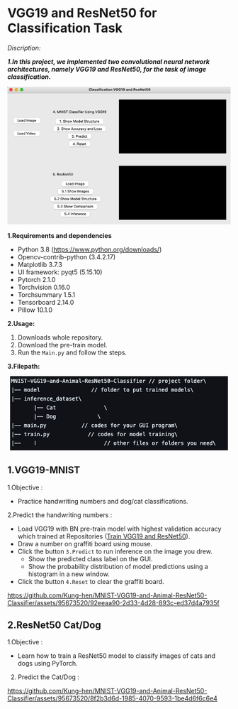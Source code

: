 # VGG19 and ResNet50 for Classification Task

*Discription:*

***1.In this project, we implemented two convolutional neural network architectures, namely VGG19 and ResNet50, for the task of image classification.***

<div align = center>
<img src="Figures/GUI.png">
</div>

**1.Requirements and dependencies**
  * Python 3.8 (https://www.python.org/downloads/)
  * Opencv-contrib-python (3.4.2.17)
  * Matplotlib 3.7.3
  * UI framework: pyqt5 (5.15.10)
  * Pytorch 2.1.0
  * Torchvision 0.16.0
  * Torchsummary 1.5.1
  * Tensorboard  2.14.0
  * Pillow 10.1.0

**2.Usage:**

1. Downloads whole repository.
2. Download the pre-train model.
4. Run the `Main.py` and follow the steps.

**3.Filepath:**   

<div align = center>
<img src="Figures/path_folder.png">
</div>


## 1.VGG19-MNIST

1.Objective :
  
  * Practice handwriting numbers and dog/cat classifications.

2.Predict the handwriting numbers :

  * Load VGG19 with BN pre-train model with highest validation accuracy which trained at Repositories ([Train VGG19 and ResNet50](https://github.com/Kung-hen/Train-VGG19-and-ResNet50)).
  * Draw a number on graffiti board using mouse.
  * Click the button `3.Predict` to run inference on the image you drew.
      * Show the predicted class label on the GUI.
      * Show the probability distribution of model predictions using a histogram in a new window.
  * Click the button `4.Reset` to clear the graffiti board.



https://github.com/Kung-hen/MNIST-VGG19-and-Animal-ResNet50-Classifier/assets/95673520/92eeaa90-2d33-4d28-893c-ed37d4a7935f


## 2.ResNet50 Cat/Dog

1.Objective :
  
  * Learn how to train a ResNet50 model to classify images of cats and dogs using PyTorch.

2. Predict the Cat/Dog :


https://github.com/Kung-hen/MNIST-VGG19-and-Animal-ResNet50-Classifier/assets/95673520/8f2b3d6d-1985-4070-9593-1be4d6f6c6e4

